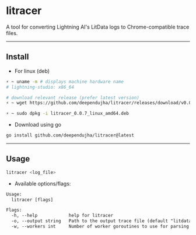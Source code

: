 # litracer

A tool for converting Lightning AI's LitData logs to Chrome-compatible trace files.

---

## Install

- For linux (deb)

```bash
⚡ ~ uname -m # displays machine hardware name
# lightning-studio: x86_64

# download relevant release (prefer latest version)
⚡ ~ wget https://github.com/deependujha/litracer/releases/download/v0.0.4/litracer_0.0.7_linux_amd64.deb

⚡ ~ sudo dpkg -i litracer_0.0.7_linux_amd64.deb
```

- Download using go

```bash
go install github.com/deependujha/litracer@latest
```

---

## Usage

```bash
litracer <log_file>
```

- Available options/flags:

```txt
Usage:
  litracer [flags]

Flags:
  -h, --help            help for litracer
  -o, --output string   Path to the output trace file (default "litdata_trace.json")
  -w, --workers int     Number of worker goroutines to use for parsing (default 1)
```
